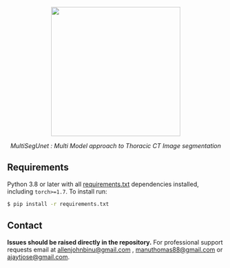 <p align="center">
  <img src="https://raw.githubusercontent.com/allen-john-binu/MultiSegUNet/main/demo/sample9.png" height="300"/>
</p>
<p align="center">
  <em>MultiSegUnet : Multi Model approach to Thoracic CT Image segmentation</em>
</p>

## Requirements

Python 3.8 or later with all [requirements.txt](https://github.com/ultralytics/yolov5/blob/master/requirements.txt) dependencies installed, including `torch>=1.7`. To install run:
```bash
$ pip install -r requirements.txt
```

## Contact

**Issues should be raised directly in the repository.** For professional support requests email at allenjohnbinu@gmail.com , manuthomas88@gmail.com or ajaytjose@gmail.com.
